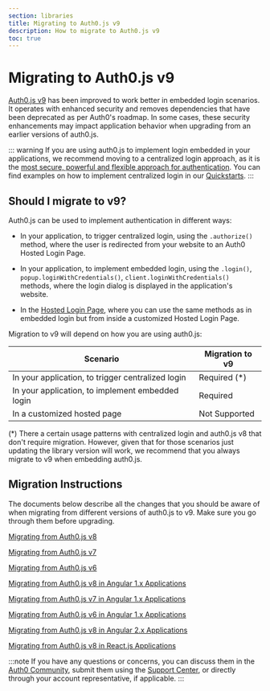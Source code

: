 ```yaml
---
section: libraries
title: Migrating to Auth0.js v9
description: How to migrate to Auth0.js v9
toc: true
---
```

# Migrating to Auth0.js v9

[Auth0.js v9](/libraries/auth0js) has been improved to work better in embedded login scenarios. It operates with enhanced security and removes dependencies that have been deprecated as per Auth0's roadmap. In some cases, these security enhancements may impact application behavior when upgrading from an earlier versions of auth0.js. 

::: warning
If you are using auth0.js to implement login embedded in your applications, we recommend moving to a centralized login approach, as it is the [most secure, powerful and flexible approach for authentication](/guides/login/centralized-vs-embedded). You can find examples on how to implement centralized login in our [Quickstarts](/quickstarts).
:::

## Should I migrate to v9?

Auth0.js can be used to implement authentication in different ways:

- In your application, to trigger centralized login, using the `.authorize()` method, where the user is redirected from your website to an Auth0 Hosted Login Page.

- In your application, to implement embedded login, using the `.login()`, `popup.loginWithCredentials()`, `client.loginWithCredentials()` methods, where the login dialog is displayed in the application's website.

- In the [Hosted Login Page](/hosted-pages/login), where you can use the same methods as in embedded login but from inside a customized Hosted Login Page.

Migration to v9 will depend on how you are using auth0.js:

| **Scenario** | **Migration to v9** | 
| --- | --- | 
| In your application, to trigger centralized login | Required (*) | 
| In your application, to implement embedded login | Required |
| In a customized hosted page | Not Supported |

(*) There a certain usage patterns with centralized login and auth0.js v8 that don't require migration. However, given that for those scenarios just updating the library version will work, we recommend that you always migrate to v9 when embedding auth0.js.

## Migration Instructions

The documents below describe all the changes that you should be aware of when migrating from different versions of auth0.js to v9. Make sure you go through them before upgrading.

[Migrating from Auth0.js v8](/libraries/auth0js/v9/migration-v8-v9)

[Migrating from Auth0.js v7](/libraries/auth0js/v9/migration-v7-v9)

[Migrating from Auth0.js v6](/libraries/auth0js/v9/migration-v6-v9)

[Migrating from Auth0.js v8 in Angular 1.x Applications](/libraries/auth0js/v9/migration-angularjs-v8)

[Migrating from Auth0.js v7 in Angular 1.x Applications](/libraries/auth0js/v9/migration-angularjs-v7)

[Migrating from Auth0.js v6 in Angular 1.x Applications](/libraries/auth0js/v9/migration-angularjs-v6)

[Migrating from Auth0.js v8 in Angular 2.x Applications](/libraries/auth0js/v9/migration-angular)

[Migrating from Auth0.js v8 in React.js Applications](/libraries/auth0js/v9/migration-react)

:::note
If you have any questions or concerns, you can discuss them in the [Auth0 Community](https://community.auth0.com/), submit them using the [Support Center](${env.DOMAIN_URL_SUPPORT}), or directly through your account representative, if applicable. 
:::

